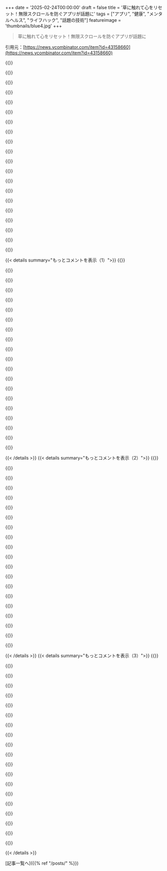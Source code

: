 +++
date = '2025-02-24T00:00:00'
draft = false
title = '草に触れて心をリセット！無限スクロールを防ぐアプリが話題に'
tags = ["アプリ", "健康", "メンタルヘルス", "ライフハック", "話題の技術"]
featureimage = 'thumbnails/blue4.jpg'
+++

> 草に触れて心をリセット！無限スクロールを防ぐアプリが話題に

引用元：[https://news.ycombinator.com/item?id=43158660](https://news.ycombinator.com/item?id=43158660)

{{<matomeQuote body="これは面白いアイデアで、実際に役立つかもね！うまくやったね！コロナ中は引きこもりがちだったけど、外に出るために舗道の隙間から育つ小さな植物の写真をInstagramに投稿することにしたんだ。適当な植物を見つけるためにどんどん遠くまで歩く必要があったけど、それが少しはやる気になった。" userName="camtarn" createdAt="2025-02-24T13:16:39" color="#45d325">}}

{{<matomeQuote body="皮肉が面白いね。外に出て「リアルライフ」を体験して、その写真を家にいる人たちに見せるってこと。" userName="CincinnatiMan" createdAt="2025-02-24T13:54:52" color="">}}

{{<matomeQuote body="＞「外の世界、非デジタルの世界は、よりリアルで重要なデジタル空間のために内容を演出して記録するための舞台に過ぎない。」</span>ってボ・バーナムが言ってる。" userName="johnmaguire" createdAt="2025-02-24T15:46:48" color="#785bff">}}

{{<matomeQuote body="すごく面白かったけど、急に海賊の地図の話になったのが不思議だった。" userName="thatcat" createdAt="2025-02-24T15:55:42" color="">}}

{{<matomeQuote body="Insideはパンデミック中に撮影された長編映画で、全編観る価値があるよ。すごくクリエイティブだし。このシーンでは彼が観客の前でスタンドアップコメディをしていて、複数のジョークがあるんだ。" userName="johnmaguire" createdAt="2025-02-24T16:05:35" color="">}}

{{<matomeQuote body="正直、Instagramが人を家に閉じ込めるとは思わない。99.99%のユーザーがほとんどモバイルで使ってるし。" userName="Sharlin" createdAt="2025-02-24T14:26:53" color="">}}

{{<matomeQuote body="じゃあ、みんな家でスマホ使ってないの？" userName="bentaber" createdAt="2025-02-24T14:29:52" color="">}}

{{<matomeQuote body="外ではスマホを使う人が多いけど、デスクトップを使う人は少ないと思うよ。" userName="bdsa" createdAt="2025-02-25T09:25:25" color="">}}

{{<matomeQuote body="俺の見たところ、Instagramは90年代や今のビデオゲームより、若者たちを外に出すのが得意みたい。友達が楽しんでるのを見ることで、外に出ることが楽しいと思い出させてくれるんだ。確かに、他人のバカンスの写真に嫉妬することもあるけど、アクティブなInstagramユーザーは外に出ることが多いよ。" userName="Aurornis" createdAt="2025-02-24T16:28:51" color="#ff33a1">}}

{{<matomeQuote body="昔のInstagramはフォローしているアカウントの投稿が時系列で表示されていたけど、今は全然違う。今はミームやショート動画が優先されて、フォロー外の内容がどんどん表示されるので、希望するコンテンツが見つけにくい。" userName="slyn" createdAt="2025-02-24T22:56:07" color="">}}

{{<matomeQuote body="多くのその手のミームやリールは、リアルな活動に焦点を当ててるよね。もちろん、自分のフィード次第だけど、レストランやアクティビティ、バカンスに関するコンテンツが多くて、多くのミレニアル世代やGen Zはインフルエンサーや仲間からそこからインスピレーションを得てる感じ。" userName="awad" createdAt="2025-02-25T00:00:49" color="">}}

{{<matomeQuote body="これって今も当てはまるのかな？俺の直感では、今のInstagramユーザーはほとんどが受動的で、ベッドでダラダラしながらdoomscrollしてる感じ。投稿もせず、親の家で20代が過ぎ去っていくってイメージ。以前は友達のコンテンツがもっとあったけど、今はクリエイターや広告、TikTokっぽいものが多い気がする。" userName="acyou" createdAt="2025-02-24T16:37:12" color="#ff5733">}}

{{<matomeQuote body="＞俺の直感では、今のInstagramユーザーはほとんどが受動的<br>これはいつも通りの世界の反映だと思うよ。多くの人は受動的だからね。指摘されてるのは、InstagramはRedditやゲームよりも外の世界と関わる動機付けの源として大きいってことだと思う。説得力はあるけど、誰が知ってる？" userName="tredre3" createdAt="2025-02-24T19:02:47" color="">}}

{{<matomeQuote body="自分のフィードにはある程度力があるよ。俺は毎月提案をスヌーズして、基本的にコンテンツクリエイターをフォローしてない。リアルで会った人がフォロワーの90％って感じ。doomscrollして嫌な気分になりたくないなら、ExploreやReelsタブで十分すぎる。" userName="lou1306" createdAt="2025-02-24T17:00:00" color="#45d325">}}

{{<matomeQuote body="悲しいかな、まさにその通り。" userName="pigeons" createdAt="2025-02-25T05:34:13" color="">}}

{{<matomeQuote body="ポケモンGOで多くの人が外に出てたよね。子供たちが近所を歩きながらポケモン探してるのを見たけど、完璧じゃないけど、少なくとも外に出て新鮮な空気を吸ってた。" userName="chasd00" createdAt="2025-02-24T21:15:23" color="#ff33a1">}}

{{<matomeQuote body="そのミームは信じてるけど、あの夏は世界平和に最も近づいた瞬間だった。" userName="BigGreenJorts" createdAt="2025-02-24T22:19:31" color="">}}

{{<matomeQuote body="今でも暖かい時期には人気だよ。自分はこのゲームはやってないけど、見ててなんか嬉しくなるし、コミュニティに対して少し良い気持ちになれる。人々が公の場で楽しんでると、ポジティブな気持ちを育むよね。" userName="0xEF" createdAt="2025-02-25T01:42:36" color="">}}

{{<matomeQuote body="シンプルなテンプレートを作って、各投稿に繰り返せると面白いかもね。<br>- 植物<br>- 場所（歩道、公園など）<br>- 在来種と非在来種？<br>- 雑草と花のどちらとして見られるか？<br>- 誰が花粉を運ぶのか。" userName="mattcantstop" createdAt="2025-02-24T15:43:11" color="">}}

{{<matomeQuote body="素敵な写真だね、心温まるしソーラーパンクっぽい！" userName="satyarthms" createdAt="2025-02-24T15:36:13" color="">}}

{{< details summary="もっとコメントを表示（1）">}}
{{<matomeQuote body="ありがとう！”" userName="camtarn" createdAt="2025-02-24T15:52:53" color="">}}

{{<matomeQuote body="煉瓦の道<br>草をトラップする<br>石の壁<br>風をトラップする<br>鉄のストーブ<br>火をトラップする<br>トラッパーは私たち<br>手の仕事によって<br>そして私たちを忘れさせる<br>私たちはかつて自由だった..." userName="InDubioProRubio" createdAt="2025-02-24T14:24:27" color="#ff5733">}}

{{<matomeQuote body="COVIDからこの習慣を身につけた人がどれくらいいるか気になる。私は地域の植物をもっと評価できるようになったし、小さな虫や植物の写真を撮って変な目で見られるのを楽しんでるよ、近所の変わり者的な感じ。" userName="JadeNB" createdAt="2025-02-24T20:22:20" color="#45d325">}}

{{<matomeQuote body="COVID中はよく散歩したけど、基本的に無意味な目標を持つのが助けになった。近くの公園の工事の様子を見に行ってたけど、家族に”ポンドの更新”を送るのが楽しかったな。いろんな鳥や植物を見れて興味深かった。今はもっと歩きやすい場所にいるけど、同じような面白い自然がないのが残念。" userName="drivers99" createdAt="2025-02-24T22:01:27" color="">}}

{{<matomeQuote body="それ、素敵な目標だね！成長中のポンドは歩くには良い場所だね。ロックダウン中は地元の貯水池に行ったりしてたよ。でも工事を見守るのが大好きで、別の国と別の人生だったら”Umarell”になってたと思う。" userName="camtarn" createdAt="2025-02-24T22:35:55" color="">}}

{{<matomeQuote body="それ、本当に良いね！インスタを共有してもらえないかな？" userName="risquer" createdAt="2025-02-24T15:13:32" color="">}}

{{<matomeQuote body="別の投稿で返事してくれたよ（<a href=”https://news.ycombinator.com/item?id=43160338”>リンク</a>）：それは<a href=”https://www.instagram.com/ct_thelittlethings”>ct_thelittlethings</a>だよ。" userName="JadeNB" createdAt="2025-02-24T20:21:20" color="">}}

{{<matomeQuote body="面白いアイデアだね！自分がどれだけ心がスッキリするか分かっているのに、どうやってこの無限スクロールの習慣を断ち切るかが難しい。やらない時は自己生産的なことに時間を使うこともあるけど、何もしなくても心がクリアになるし、人生に対してもっと楽観的になれる。" userName="racktash" createdAt="2025-02-24T14:45:26" color="#ff33a1">}}

{{<matomeQuote body="ドーパミン中毒ってほんと厄介だよね。" userName="saganus" createdAt="2025-02-24T18:00:43" color="">}}

{{<matomeQuote body="面白いアイデア！数年前に、運動するために同じようなアプリを作りたかったんだけど、最終的にはiOSアプリのGeostreaksを作ったんだ。毎日、近くの公園などの場所にチェックインするってシンプルな仕組みだったんだけど、開発費を正当化できなくて数年後にはApp Storeから削除しちゃった。" userName="freetonik" createdAt="2025-02-24T14:45:29" color="#ff5733">}}

{{<matomeQuote body="オープンソースにしてほしいな。" userName="ColeShepherd" createdAt="2025-02-24T17:49:45" color="">}}

{{<matomeQuote body="もちろん、ここにあるよ：<a href=”https://github.com/freetonik/geostreaks”>https://github.com/freetonik/geostreaks</a>" userName="freetonik" createdAt="2025-02-24T20:57:05" color="">}}

{{<matomeQuote body="いいアイデアだね。最近は10〜15年前に比べて、楽しいアプリが減った気がする。" userName="basisword" createdAt="2025-02-24T13:18:09" color="">}}

{{<matomeQuote body="楽しいアプリは儲からないから、今の時代は売れるものばかりになっちゃった。" userName="vitaflo" createdAt="2025-02-24T14:08:47" color="">}}

{{<matomeQuote body="私たちは社会的な生き物で、すべてが商業化されてる世界に生きてるから、存在するためにはお金を生み出さないといけないんだ。趣味ですら利益を生むべきって考えになってしまうことがあって、ただ存在するための空間が少なくなってきてるね。" userName="Ginguin" createdAt="2025-02-24T14:16:30" color="#45d325">}}

{{<matomeQuote body="ほんとによく言った！アートを売れって言われることが多くて、アートを投資として考えるのは害だね。お金は役に立つけど、追いかけるゲームはバカげてるし依存性がある。お金より大事なことがあるってみんな知ってるはずなのに。" userName="robocat" createdAt="2025-02-24T17:53:12" color="#ff5733">}}

{{<matomeQuote body="もうたくさんの「ウィムジカル」アプリがあって、それは主にビール飲む系やiPhoneの銃、オナラアプリのバリエーションばかりだったから、Appleは似たようなアプリや低価値のアプリに厳しく規制したんだよ。" userName="Cthulhu_" createdAt="2025-02-24T15:33:46" color="">}}

{{<matomeQuote body="あってた、そういうアプリが多かったよね。99セントでゴミ売れる時代があって、コピーしたくなるアプリがあった。最近でもクリスマスライトでデスクトップ飾るマックアプリ見つけたよ。全く無意味だけど、すごく楽しい！今はもっとクリエイティビティがないと感じる。" userName="basisword" createdAt="2025-02-24T15:48:23" color="">}}

{{<matomeQuote body="あんまりおふざけじゃないけど、世界の面白いことやってる人たちの情報は、https://www.creativeapplications.net/blog/を見てみてね。" userName="thecosas" createdAt="2025-02-24T18:00:25" color="">}}

{{<matomeQuote body="その反応はアプリの存在じゃなくて、開発者がかなりの金を稼いでたことに対してじゃない？スマホが出始めたとき、”ビールを飲む”や”ライターの炎を消す”っていうのはみんな結構興奮した瞬間だったよ。" userName="basisword" createdAt="2025-02-24T20:11:52" color="">}}


{{< /details >}}
{{< details summary="もっとコメントを表示（2）">}}
{{<matomeQuote body="iPhoneのおかげで、どんなことでもできるっていう短い期間は終わった。無限の可能性だったんだけど、今じゃ月額14.99ドル、プロプラスパッケージにアップすると23.95ドルで、ファート機能、炎機能、さらに炎のファート機能まで使える。年払いしないと39.64ドルの月額になるから注意。" userName="bigbuppo" createdAt="2025-02-24T22:05:38" color="">}}

{{<matomeQuote body="最初はhttps://whimsical.com/のことかと思ったよ。あれは仕事で使う生産性スイートだから、閉鎖されたら嫌だなって。気づいたら、話題は会社じゃなくておふざけなことについてだったんだ。" userName="hathawsh" createdAt="2025-02-24T18:49:52" color="#ff5733">}}

{{<matomeQuote body="10年前ほど今は快適じゃないのかな？次のヒットアプリを作ろうとは思わないけど、まあそれなりにいい仕事と年金もあるから、これは特権的立場だよね。" userName="SketchySeaBeast" createdAt="2025-02-24T14:12:17" color="">}}

{{<matomeQuote body="みんなそう言うけど、実際は金がないけど面白いことをやってるアート系の子たちが、結局すごいものを生み出して商業化されることが多いよ。" userName="vitaflo" createdAt="2025-02-24T14:48:14" color="">}}

{{<matomeQuote body="数年前に作った面白いサイトがあるんだ。草や他の生物を調べて、その関係が見られるよ。" userName="oever" createdAt="2025-02-24T20:59:57" color="">}}

{{<matomeQuote body="こんなのずっと欲しかった！科学的な分類を見せるメトロスタイルの道があって、どの時点で二つの種がどれだけ離れているかを示してほしい。" userName="sureIy" createdAt="2025-02-25T05:32:53" color="">}}

{{<matomeQuote body="ありがとう！ちょっとバカなアイデアだけど、実際に効果あるよ。" userName="risquer" createdAt="2025-02-24T15:14:41" color="#ff5c5c">}}

{{<matomeQuote body="iBeerって今考えるとすごくおしゃれだね。" userName="mhh__" createdAt="2025-02-24T14:00:21" color="">}}

{{<matomeQuote body="reddit.comをuBlock Originのフィルターリストに追加したんだ。まだ訪問できるけど、行きたくて本当にそこに行くか確認する画面が出るから、何回か止まって考える時間ができてる。" userName="bloopernova" createdAt="2025-02-24T14:37:51" color="#ff5733">}}

{{<matomeQuote body="数年前、アプリをいくつか消した時に、自分の依存症がどれだけひどいか気づいたんだ。他のことをしている時に、無意識にアプリのリストに行って、空白のスペースをタップしてた。ほんの少しの抵抗があれば、立ち止まって考えるきっかけになるね。" userName="cryptopian" createdAt="2025-02-24T15:44:56" color="#ff5c5c">}}

{{<matomeQuote body="redditはこの10年でひどくなって、今は時々1、2のニッチなサブレディットを除いて、全く見に行かなくなった。" userName="redox99" createdAt="2025-02-24T18:33:10" color="">}}

{{<matomeQuote body="毎回、サブレディットが政治的な内容で汚染されていて、ブラウジングが難しい。もっとニッチで深い内容を探しても、ほとんどサブレディットは初心者の基本的な質問で埋まってる。" userName="65" createdAt="2025-02-25T00:51:51" color="#ff5733">}}

{{<matomeQuote body="old.reddit.comが完全に廃止されることを本当に願ってる。そうすれば、完全に断ち切れるから。" userName="darknavi" createdAt="2025-02-24T20:00:57" color="">}}

{{<matomeQuote body="ログアウトするだけでサイトを断ち切るのが簡単だったよ。TwitterやFacebookはログアウトすればフィードは見れないけど、Redditはサブレディットをフォローしなければログインしてても空のフィードになるんだ。YouTubeは特に問題ないし、長い動画が好きだから、ついつい見ちゃうことはないかな。" userName="sureIy" createdAt="2025-02-25T05:36:18" color="">}}

{{<matomeQuote body="Google+は未だに俺の筋肉記憶に残ってる。人々が使うのを義務付けなくなった時は、すごく心地よい場所だったんだ。" userName="bigbuppo" createdAt="2025-02-24T22:00:03" color="">}}

{{<matomeQuote body="そのフィルターリストがどう機能するのか知らないんだけど、どんな入力をすればこの画面みたいになるの？" userName="Acrobatic_Road" createdAt="2025-02-24T23:30:36" color="">}}

{{<matomeQuote body="redditのアプリは本当にひどい。もしかしたらreddit中毒を終わらせるために設計されたのかも。" userName="nostromo" createdAt="2025-02-24T20:02:48" color="#38d3d3">}}

{{<matomeQuote body="ウェブサイトより悪いことはないと思う。Redditは新しいUIができてしばらくはまともだったけど、その後すごくひどくなったからな。古いUIはブランクだったから使わなかったけど、代わりに良いUIがたくさんあったし。" userName="sureIy" createdAt="2025-02-25T05:39:06" color="">}}

{{<matomeQuote body="インストールしたことはない。ブラウザでアクセスするのが好きなんだ。" userName="bloopernova" createdAt="2025-02-24T15:11:25" color="">}}

{{<matomeQuote body="注意を引くアプリのブラウザ版は質が悪すぎて、ブラウザから使うだけで十分な抵抗になった。old.reddit.comは特にデスクトップ画面以外には最適化されてない。" userName="cryptopian" createdAt="2025-02-24T15:42:40" color="">}}


{{< /details >}}
{{< details summary="もっとコメントを表示（3）">}}
{{<matomeQuote body="old.reddit.comがなきゃ俺のse2ではredditが読み込めない。実際のモバイルサイトは毎回半分のコメントが読み込まれずにタイムアウトしちゃうんだ。遅延が目立つし、heavyなサイトに比べてもold.reddit.comの方が軽い。" userName="kjkjadksj" createdAt="2025-02-24T16:34:27" color="">}}

{{<matomeQuote body="俺にとっては、デスクトップでフィルター使ってるから、携帯ではredditが全然読めなくなってるんだ。" userName="whamlastxmas" createdAt="2025-02-24T16:26:49" color="">}}

{{<matomeQuote body="カナダの俺は、４月にまたアプリ使うの楽しみにしてるぜ。" userName="scosman" createdAt="2025-02-24T21:51:39" color="">}}

{{<matomeQuote body="香港にはコンクリのジャングルしかなくて、草なんて見つからないよ。" userName="sexy_seedbox" createdAt="2025-02-25T01:08:08" color="">}}

{{<matomeQuote body="ピークの頂上に小さな草地見たことあるけど、あれがいいかもな。" userName="zdc1" createdAt="2025-02-25T06:08:10" color="">}}

{{<matomeQuote body="北の方は雪が多くて、外出が厳しいな。" userName="duxup" createdAt="2025-02-24T13:09:20" color="">}}

{{<matomeQuote body="同じく、代わりに考えてみた。<br>1. 雪に触る<br>2. 外で太陽を見る<br>3. 誰かに直接挨拶する<br>4. 友達や家族にテキストする<br>5. 木に触る<br>木に触るのが一番いいかも。でも、社会的な接触も大事だけど、草に触るってこととは意図が違う気もするな。" userName="adverbly" createdAt="2025-02-24T14:00:20" color="#45d325">}}

{{<matomeQuote body="もちろん、これらをするためにアプリは不要だけど、木に触ったり、雪の山を登ったり、凍ってる時にコートなしで数分外にいるのが冬でも幸せにしてくれるんだ。" userName="madmountaingoat" createdAt="2025-02-24T14:24:33" color="#785bff">}}

{{<matomeQuote body="地域によっては、草を触るより木を触る方が衛生的かもな（犬の散歩エリアにいるときとか）。" userName="rob74" createdAt="2025-02-24T14:49:23" color="">}}

{{<matomeQuote body="外は全部氷と雪だ。しばらく外に出たくても出られないかも。<br>でも、それがいいことかもしれないな。" userName="hmmm-i-wonder" createdAt="2025-02-24T13:28:07" color="">}}

{{<matomeQuote body="ユーザーが触るものを選べるようにするつもりだよ。今は草だけだけど、カスタマイズ機能もそのうち追加する予定さ！" userName="risquer" createdAt="2025-02-24T15:15:16" color="#ff5733">}}

{{<matomeQuote body="アイスのカナダにいるけど、ソーシャルメディアの冬眠は良さそうだね。" userName="moolcool" createdAt="2025-02-24T13:45:25" color="">}}

{{<matomeQuote body="ソーシャルメディアの流れが早いから、春になったらほとんどの投稿のコンテキストがわからなくなりそう。" userName="duxup" createdAt="2025-02-24T13:53:20" color="#38d3d3">}}

{{<matomeQuote body="一時的な対策が永続的なものになっちゃうかもね。" userName="cjbgkagh" createdAt="2025-02-24T14:05:44" color="">}}

{{<matomeQuote body="冬眠？Touch Bearで決まりだね。もうソーシャルメディアを使わなくなるよ。" userName="alaithea" createdAt="2025-02-24T17:41:06" color="">}}

{{<matomeQuote body="いろんなマフラーをつけた小さい雪だるまのインスタ作ってみなよ。" userName="ge96" createdAt="2025-02-24T14:35:24" color="">}}

{{<matomeQuote body="触った草から雪をシャベルで雪かきして、それからまた草を触る。" userName="Etheryte" createdAt="2025-02-24T13:27:56" color="">}}

{{<matomeQuote body="スタートアップを作って、20$M以上でエグジットしたら、アプリが解除できるっていうのは動機がある人にとっていいかもね。" userName="thruway516" createdAt="2025-02-24T18:06:32" color="">}}

{{<matomeQuote body="確かに、草だけじゃなくて、雪やビーチの砂、木もリストに入れた方がいいよ。" userName="baranul" createdAt="2025-02-25T06:38:32" color="#785bff">}}

{{<matomeQuote body="私もだよ。雪を触ろう。" userName="paulddraper" createdAt="2025-02-24T19:52:13" color="">}}


{{< /details >}}


[記事一覧へ]({{% ref "/posts/" %}})
